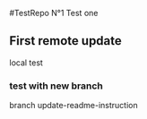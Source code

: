 #TestRepo N°1
Test one

## First remote update

local test

### test with new branch

branch update-readme-instruction 